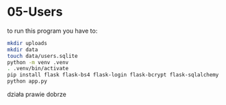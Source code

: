 # 05-Users

to run this program you have to: 
```sh
mkdir uploads
mkdir data
touch data/users.sqlite
python -m venv .venv
. .venv/bin/activate
pip install flask flask-bs4 flask-login flask-bcrypt flask-sqlalchemy
python app.py
```
działa prawie dobrze
